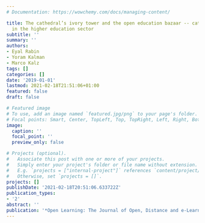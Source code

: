 ```yaml
---
# Documentation: https://wowchemy.com/docs/managing-content/

title: The cathedral’s ivory tower and the open education bazaar -- catalyzing innovation
  in the higher education sector
subtitle: ''
summary: ''
authors:
- Eyal Rabin
- Yoram Kalman
- Marco Kalz
tags: []
categories: []
date: '2019-01-01'
lastmod: 2021-02-18T21:51:06+01:00
featured: false
draft: false

# Featured image
# To use, add an image named `featured.jpg/png` to your page's folder.
# Focal points: Smart, Center, TopLeft, Top, TopRight, Left, Right, BottomLeft, Bottom, BottomRight.
image:
  caption: ''
  focal_point: ''
  preview_only: false

# Projects (optional).
#   Associate this post with one or more of your projects.
#   Simply enter your project's folder or file name without extension.
#   E.g. `projects = ["internal-project"]` references `content/project/deep-learning/index.md`.
#   Otherwise, set `projects = []`.
projects: []
publishDate: '2021-02-18T20:51:06.633722Z'
publication_types:
- '2'
abstract: ''
publication: '*Open Learning: The Journal of Open, Distance and e-Learning*'
---
```


